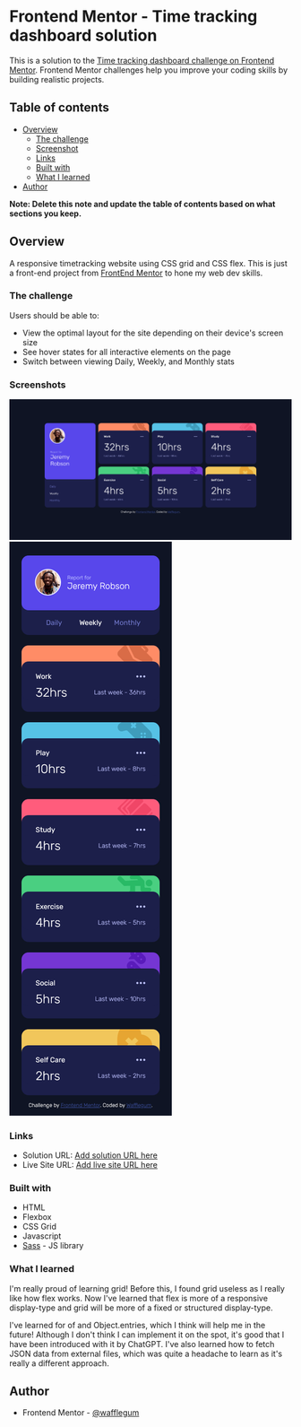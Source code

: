 # Frontend Mentor - Time tracking dashboard solution

This is a solution to the [Time tracking dashboard challenge on Frontend Mentor](https://www.frontendmentor.io/challenges/time-tracking-dashboard-UIQ7167Jw). Frontend Mentor challenges help you improve your coding skills by building realistic projects. 

## Table of contents

- [Overview](#overview)
  - [The challenge](#the-challenge)
  - [Screenshot](#screenshot)
  - [Links](#links)
  - [Built with](#built-with)
  - [What I learned](#what-i-learned)
- [Author](#author)

**Note: Delete this note and update the table of contents based on what sections you keep.**

## Overview

A responsive timetracking website using CSS grid and CSS flex. This is just a front-end project from [FrontEnd Mentor](https://frontendmentor.io/) to hone my web dev skills.

### The challenge

Users should be able to:

- View the optimal layout for the site depending on their device's screen size
- See hover states for all interactive elements on the page
- Switch between viewing Daily, Weekly, and Monthly stats

### Screenshots

![Desktop version](./preview/Desktop%20version.png)
![Mobile version](./preview/Mobile%20version.png)

### Links

- Solution URL: [Add solution URL here](https://www.frontendmentor.io/solutions/responsive-time-tracking-dashboard-using-css-flex-css-grid-t4TmArNQMP)
- Live Site URL: [Add live site URL here](https://wafflegum.github.io/Time-Tracking-Dashboard/)

### Built with
- HTML
- Flexbox
- CSS Grid
- Javascript
- [Sass](https://sass-lang.com/) - JS library

### What I learned

I'm really proud of learning grid! Before this, I found grid useless as I really like how flex works. Now I've learned that flex is more of a responsive display-type and grid will be more of a fixed or structured display-type.

I've learned for of and Object.entries, which I think will help me in the future! Although I don't think I can implement it on the spot, it's good that I have been introduced with it by ChatGPT. I've also learned how to fetch JSON data from external files, which was quite a headache to learn as it's really a different approach.

## Author

- Frontend Mentor - [@wafflegum](https://www.frontendmentor.io/profile/Wafflegum)
